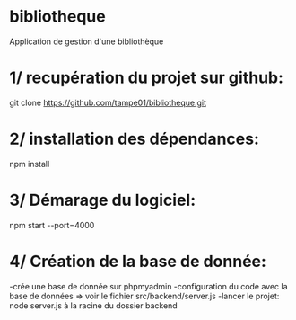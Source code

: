 # bibliotheque
Application de gestion d'une bibliothèque
# 1/ recupération du projet sur github:
git clone https://github.com/tampe01/bibliotheque.git

# 2/ installation des dépendances:
npm install

# 3/ Démarage du logiciel:
npm start --port=4000

# 4/ Création de la base de donnée:
-crée une base de donnée sur phpmyadmin
-configuration du code avec la base de données => voir le fichier src/backend/server.js
-lancer le projet: node server.js à la racine du dossier backend
